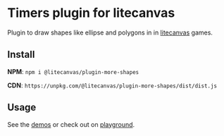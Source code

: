 # Timers plugin for litecanvas

Plugin to draw shapes like ellipse and polygons in in [litecanvas](https://github.com/litecanvas/engine) games.

## Install

**NPM**: `npm i @litecanvas/plugin-more-shapes`

**CDN**: `https://unpkg.com/@litecanvas/plugin-more-shapes/dist/dist.js`

## Usage

See the [demos](demo/index.html) or check out on [playground](https://litecanvas.js.org/).
